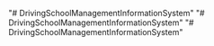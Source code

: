"# DrivingSchoolManagementInformationSystem" 
"# DrivingSchoolManagementInformationSystem" 
"# DrivingSchoolManagementInformationSystem" 

